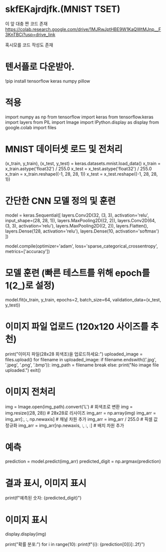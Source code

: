 # skfEKajrdjfk.(MNIST TSET)


이 앞 대충 짠 코드 존재
https://colab.research.google.com/drive/1MJRwJptHBE9W1KaQWtMJnp__F3KnTBCi?usp=drive_link




혹시모를 코드 작성도 존재


# 텐서플로 다운받아.
!pip install tensorflow keras numpy pillow

# 적용
import numpy as np
from tensorflow import keras
from tensorflow.keras import layers
from PIL import Image
import IPython.display as display
from google.colab import files

# MNIST 데이터셋 로드 및 전처리
(x_train, y_train), (x_test, y_test) = keras.datasets.mnist.load_data()
x_train = x_train.astype('float32') / 255.0
x_test = x_test.astype('float32') / 255.0
x_train = x_train.reshape((-1, 28, 28, 1))
x_test = x_test.reshape((-1, 28, 28, 1))

# 간단한 CNN 모델 정의 및 훈련
model = keras.Sequential([
    layers.Conv2D(32, (3, 3), activation='relu', input_shape=(28, 28, 1)),
    layers.MaxPooling2D((2, 2)),
    layers.Conv2D(64, (3, 3), activation='relu'),
    layers.MaxPooling2D((2, 2)),
    layers.Flatten(),
    layers.Dense(128, activation='relu'),
    layers.Dense(10, activation='softmax')
])

model.compile(optimizer='adam',
              loss='sparse_categorical_crossentropy',
              metrics=['accuracy'])

# 모델 훈련 (빠른 테스트를 위해 epoch를 1(2_)로 설정)
model.fit(x_train, y_train, epochs=2, batch_size=64, validation_data=(x_test, y_test))

# 이미지 파일 업로드 (120x120 사이즈를 추천)
print("이미지 파일(28x28 회색조)을 업로드하세요:")
uploaded_image = files.upload()
for filename in uploaded_image:
    if filename.endswith(('.jpg', '.jpeg', '.png', '.bmp')):
        img_path = filename
        break
else:
    print("No image file uploaded.")
    exit()

# 이미지 전처리
img = Image.open(img_path).convert('L')  # 회색조로 변환
img = img.resize((28, 28))  # 28x28로 리사이즈
img_arr = np.array(img)
img_arr = img_arr[:, :, np.newaxis]  # 채널 차원 추가
img_arr = img_arr / 255.0  # 픽셀 값 정규화
img_arr = img_arr[np.newaxis, :, :, :]  # 배치 차원 추가

# 예측
prediction = model.predict(img_arr)
predicted_digit = np.argmax(prediction)

# 결과 표시, 이미지 표시
print(f"예측된 숫자: {predicted_digit}")
# 이미지 표시
display.display(img)

print("확률 분포:")
for i in range(10):
    print(f"{i}: {prediction[0][i]:.2f}")
